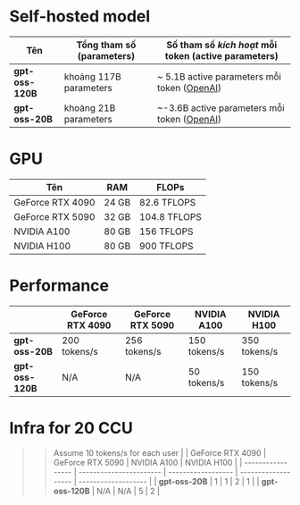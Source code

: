 # Self-hosted model

| Tên              | Tổng tham số (parameters)            | Số tham số *kích hoạt* mỗi token (active parameters) |
| ---------------- | ------------------------------------ | ---------------------------------------------------- |
| **gpt-oss-120B** | khoảng 117B parameters               | ~ 5.1B active parameters mỗi token ([OpenAI][1])     |
| **gpt-oss-20B**  | khoảng 21B parameters                | ~-3.6B active parameters mỗi token ([OpenAI][1])     |

[1]: https://openai.com/blog/introducing-gpt-oss/?utm_source=chatgpt.com "Introducing gpt-oss | OpenAI"

# GPU

| Tên                 | RAM            | FLOPs         |
| ------------------- | -------------- | -------------- |
| GeForce RTX 4090    | 24 GB          |  82.6 TFLOPS   |
| GeForce RTX 5090    | 32 GB          | 104.8 TFLOPS   |
| NVIDIA A100         | 80 GB          | 156   TFLOPS   |
| NVIDIA H100         | 80 GB          | 900   TFLOPS   |

# Performance

|                   | GeForce RTX 4090        | GeForce RTX 5090   | NVIDIA A100         | NVIDIA H100         |
| ----------------- | ----------------------- | ------------------ | ------------------- | ------------------- |
| **gpt-oss-20B**   | 200 tokens/s            | 256 tokens/s       |  150 tokens/s       | 350 tokens/s        |
| **gpt-oss-120B**  | N/A                     | N/A                |  50 tokens/s        | 150 tokens/s        |

# Infra for 20 CCU
>> Assume 10 tokens/s for each user
|                   | GeForce RTX 4090        | GeForce RTX 5090   | NVIDIA A100         | NVIDIA H100         |
| ----------------- | ----------------------- | ------------------ | ------------------- | ------------------- |
| **gpt-oss-20B**   | 1                       | 1                  |  2                  | 1                   |
| **gpt-oss-120B**  | N/A                     | N/A                |  5                  | 2                   |
